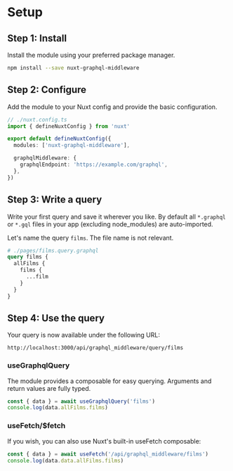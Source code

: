 # Setup

## Step 1: Install

Install the module using your preferred package manager.

```sh
npm install --save nuxt-graphql-middleware
```

## Step 2: Configure

Add the module to your Nuxt config and provide the basic configuration.

```typescript
// ./nuxt.config.ts
import { defineNuxtConfig } from 'nuxt'

export default defineNuxtConfig({
  modules: ['nuxt-graphql-middleware'],

  graphqlMiddleware: {
    graphqlEndpoint: 'https://example.com/graphql',
  },
})
```

## Step 3: Write a query

Write your first query and save it wherever you like. By default all `*.graphql`
or `*.gql` files in your app (excluding node_modules) are auto-imported.

Let's name the query `films`. The file name is not relevant.

```graphql
# ./pages/films.query.graphql
query films {
  allFilms {
    films {
      ...film
    }
  }
}
```

## Step 4: Use the query

Your query is now available under the following URL:

```
http://localhost:3000/api/graphql_middleware/query/films
```

### useGraphqlQuery

The module provides a composable for easy querying. Arguments and return values
are fully typed.

```typescript
const { data } = await useGraphqlQuery('films')
console.log(data.allFilms.films)
```

### useFetch/$fetch

If you wish, you can also use Nuxt's built-in useFetch composable:

```typescript
const { data } = await useFetch('/api/graphql_middleware/films')
console.log(data.data.allFilms.films)
```
